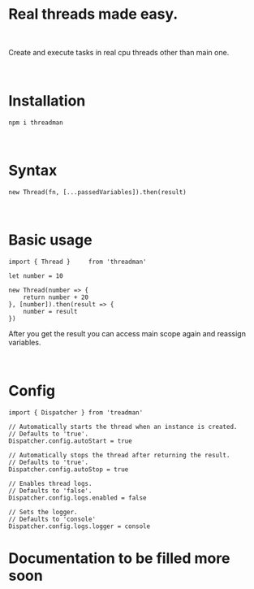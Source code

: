 # **Real threads made easy.**

<br />

Create and execute tasks in real cpu threads other than main one.

<br />

# Installation
```
npm i threadman
```


<br />

# Syntax

```
new Thread(fn, [...passedVariables]).then(result)
```

<br />

# Basic usage

```
import { Thread }     from 'threadman'

let number = 10

new Thread(number => {
    return number + 20
}, [number]).then(result => {
    number = result
})
```
After you get the result you can access main scope again and reassign variables.

<br />

# Config

```
import { Dispatcher } from 'treadman'

// Automatically starts the thread when an instance is created.
// Defaults to 'true'.
Dispatcher.config.autoStart = true

// Automatically stops the thread after returning the result.
// Defaults to 'true'.
Dispatcher.config.autoStop = true

// Enables thread logs.
// Defaults to 'false'.
Dispatcher.config.logs.enabled = false

// Sets the logger.
// Defaults to 'console'
Dispatcher.config.logs.logger = console
```

# **Documentation to be filled more soon**